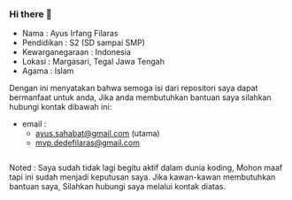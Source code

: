 ### Hi there 👋

<!--p>
    <img src="https://komarev.com/ghpvc/?username=wadahkode&label=Profile%20views&color=0e75b6&style=flat"/>
</p-->

- Nama            : Ayus Irfang Filaras
- Pendidikan      : S2 (SD sampai SMP)
- Kewarganegaraan : Indonesia
- Lokasi          : Margasari, Tegal Jawa Tengah
- Agama           : Islam

Dengan ini menyatakan bahwa semoga isi dari repositori saya dapat bermanfaat untuk anda,
Jika anda membutuhkan bantuan saya silahkan hubungi kontak dibawah ini:

- email    :
    - ayus.sahabat@gmail.com (utama)
    - mvp.dedefilaras@gmail.com
<!--
- whatsapp :
    - https://wa.me/+628979320749
 
- Instagram :
    - https://instagram.com/apolboxdev
-->
<!--
**wadahkode/wadahkode** is a ✨ _special_ ✨ repository because its `README.md` (this file) appears on your GitHub profile.

Here are some ideas to get you started:

- 🔭 I’m currently working on ...
- 🌱 I’m currently learning ...
- 👯 I’m looking to collaborate on ...
- 🤔 I’m looking for help with ...
- 💬 Ask me about ...
- 📫 How to reach me: ...
- 😄 Pronouns: ...
- ⚡ Fun fact: ...
-->
<p>
    <img align="center" src="https://github-readme-stats.vercel.app/api/top-langs?username=wadahkode&show_icons=true&locale=en&layout=compact" alt="" />
</p>

Noted :
Saya sudah tidak lagi begitu aktif dalam dunia koding, Mohon maaf tapi ini sudah menjadi keputusan saya.
Jika kawan-kawan membutuhkan bantuan saya, Silahkan hubungi saya melalui kontak diatas.
